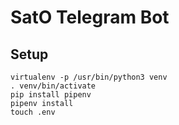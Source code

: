 SatO Telegram Bot
=================

Setup
-----

    virtualenv -p /usr/bin/python3 venv
    . venv/bin/activate
    pip install pipenv
    pipenv install
    touch .env
